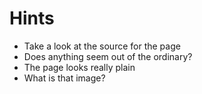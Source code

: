 # Hints

* Take a look at the source for the page
* Does anything seem out of the ordinary?
* The page looks really plain
* What is that image?
